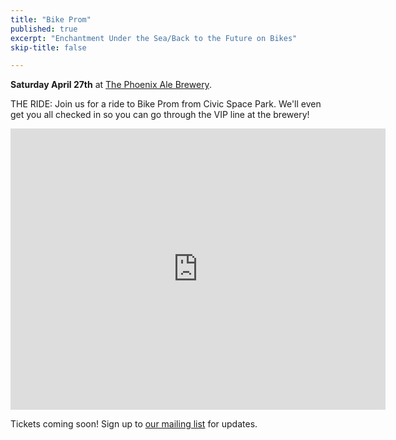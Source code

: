 ```yaml
---
title: "Bike Prom"
published: true
excerpt: "Enchantment Under the Sea/Back to the Future on Bikes"
skip-title: false

---
```


**Saturday April 27th** at [The Phoenix Ale Brewery](http://phoenixale.com/).

THE RIDE: Join us for a ride to Bike Prom from Civic Space Park. We'll even get you all checked in so you can go through the VIP line at the brewery!

<iframe src="https://www.google.com/maps/embed?pb=!1m18!1m12!1m3!1d3328.8446614661166!2d-112.07684008427248!3d33.45335338077314!2m3!1f0!2f0!3f0!3m2!1i1024!2i768!4f13.1!3m3!1m2!1s0x872b122320732fbb%3A0x814f5b589b3c3dd6!2sCivic+Space+Park!5e0!3m2!1sen!2sus!4v1523991188845" width="600" height="450" frameborder="0" style="border:0" allowfullscreen></iframe>

Tickets coming soon! Sign up to [our mailing list](https://phoenixspokespeople.us11.list-manage.com/subscribe?u=f774c50a1dc38e9694d3908ea&id=39ef4d870f) for updates.
